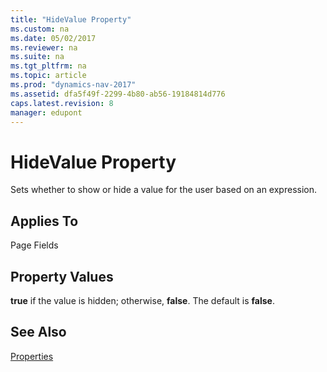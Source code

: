```yaml
---
title: "HideValue Property"
ms.custom: na
ms.date: 05/02/2017
ms.reviewer: na
ms.suite: na
ms.tgt_pltfrm: na
ms.topic: article
ms.prod: "dynamics-nav-2017"
ms.assetid: dfa5f49f-2299-4b80-ab56-19184814d776
caps.latest.revision: 8
manager: edupont
---
```

# HideValue Property
Sets whether to show or hide a value for the user based on an expression.  
  
## Applies To  
 Page Fields  
  
## Property Values  
 **true** if the value is hidden; otherwise, **false**. The default is **false**.  
  
## See Also  
 [Properties](Properties.md)